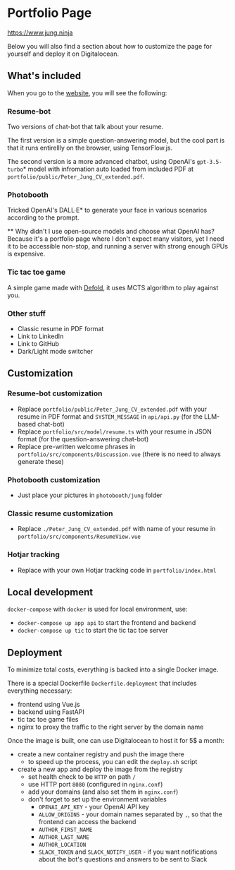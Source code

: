 # Portfolio Page

<https://www.jung.ninja>

Below you will also find a section about how to customize the page for yourself and deploy it on Digitalocean.

## What's included

When you go to the [website](https://www.jung.ninja), you will see the following:

### Resume-bot

Two versions of chat-bot that talk about your resume.

The first version is a simple question-answering model, but the cool part is that it runs entirellly on the browser, using TensorFlow.js.

The second version is a more advanced chatbot, using OpenAI's `gpt-3.5-turbo`* model with infromation auto loaded from included PDF at `portfolio/public/Peter_Jung_CV_extended.pdf`.

### Photobooth

Tricked OpenAI's DALL·E* to generate your face in various scenarios according to the prompt.

** Why didn't I use open-source models and choose what OpenAI has? Because it's a portfolio page where I don't expect many visitors, yet I need it to be accessible non-stop, and running a server with strong enough GPUs is expensive.

### Tic tac toe game

A simple game made with [Defold](https://defold.com), it uses MCTS algorithm to play against you.

### Other stuff

- Classic resume in PDF format
- Link to LinkedIn
- Link to GitHub
- Dark/Light mode switcher

## Customization

### Resume-bot customization

- Replace `portfolio/public/Peter_Jung_CV_extended.pdf` with your resume in PDF format and `SYSTEM_MESSAGE` in `api/api.py` (for the LLM-based chat-bot)
- Replace `portfolio/src/model/resume.ts` with your resume in JSON format (for the question-answering chat-bot)
- Replace pre-written welcome phrases in `portfolio/src/components/Discussion.vue` (there is no need to always generate these)

### Photobooth customization

- Just place your pictures in `photobooth/jung` folder

### Classic resume customization

- Replace `./Peter_Jung_CV_extended.pdf` with name of your resume in `portfolio/src/components/ResumeView.vue`

### Hotjar tracking

- Replace with your own Hotjar tracking code in `portfolio/index.html`

## Local development

`docker-compose` with `docker` is used for local environment, use:

- `docker-compose up app api` to start the frontend and backend
- `docker-compose up tic` to start the tic tac toe server

## Deployment

To minimize total costs, everything is backed into a single Docker image.

There is a special Dockerfile `Dockerfile.deployment` that includes everything necessary:

- frontend using Vue.js
- backend using FastAPI
- tic tac toe game files
- nginx to proxy the traffic to the right server by the domain name

Once the image is built, one can use Digitalocean to host it for 5$ a month:

- create a new container registry and push the image there
  - to speed up the process, you can edit the `deploy.sh` script
- create a new app and deploy the image from the registry
  - set health check to be `HTTP` on path `/`
  - use HTTP port `8080` (configured in `nginx.conf`)
  - add your domains (and also set them in `nginx.conf`)
  - don't forget to set up the environment variables
    - `OPENAI_API_KEY` - your OpenAI API key
    - `ALLOW_ORIGINS` - your domain names separated by `,`, so that the frontend can access the backend
    - `AUTHOR_FIRST_NAME`
    - `AUTHOR_LAST_NAME`
    - `AUTHOR_LOCATION`
    - `SLACK_TOKEN` and `SLACK_NOTIFY_USER` - if you want notifications about the bot's questions and answers to be sent to Slack
